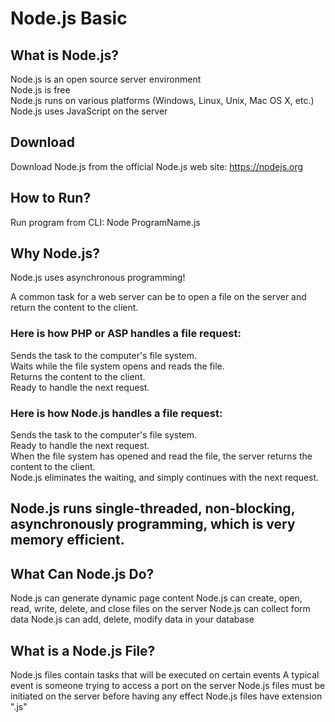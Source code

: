 # Node.js Basic
## What is Node.js?
Node.js is an open source server environment <br />
Node.js is free <br />
Node.js runs on various platforms (Windows, Linux, Unix, Mac OS X, etc.) <br />
Node.js uses JavaScript on the server <br />

## Download
Download Node.js from the official Node.js web site: https://nodejs.org

## How to Run?
Run program from CLI: Node ProgramName.js



## Why Node.js?
Node.js uses asynchronous programming! <br />

A common task for a web server can be to open a file on the server and return the content to the client. <br />

### Here is how PHP or ASP handles a file request: 
Sends the task to the computer's file system. <br />
Waits while the file system opens and reads the file. <br />
Returns the content to the client. <br />
Ready to handle the next request. <br />

### Here is how Node.js handles a file request:
Sends the task to the computer's file system. <br />
Ready to handle the next request. <br />
When the file system has opened and read the file, the server returns the content to the client. <br />
Node.js eliminates the waiting, and simply continues with the next request. <br />

## Node.js runs single-threaded, non-blocking, asynchronously programming, which is very memory efficient.

## What Can Node.js Do? 
Node.js can generate dynamic page content
Node.js can create, open, read, write, delete, and close files on the server
Node.js can collect form data
Node.js can add, delete, modify data in your database

## What is a Node.js File?
Node.js files contain tasks that will be executed on certain events
A typical event is someone trying to access a port on the server
Node.js files must be initiated on the server before having any effect
Node.js files have extension ".js"

